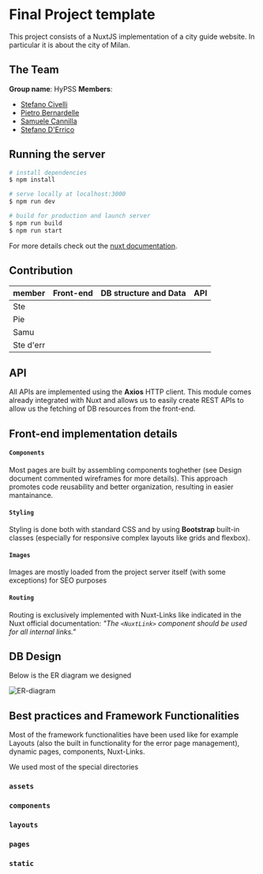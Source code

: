 # Final Project template

This project consists of a NuxtJS implementation of a city guide website. In particular it is about the city of Milan.

## The Team

**Group name**: HyPSS
**Members**:

- [Stefano Civelli](https://github.com/Stefano-Civelli)
- [Pietro Bernardelle](https://github.com/PietroBernardelle)
- [Samuele Cannilla](https://github.com/scannilla)
- [Stefano D'Errico](https://github.com/stefanoderr)

## Running the server

```bash
# install dependencies
$ npm install

# serve locally at localhost:3000
$ npm run dev

# build for production and launch server
$ npm run build
$ npm run start
```

For more details check out the [nuxt documentation](https://nuxtjs.org).

## Contribution

| member    | Front-end | DB structure and Data | API |
| --------- | --------- | --------------------- | --- |
| Ste       |           |                       |     |
| Pie       |           |                       |     |
| Samu      |           |                       |     |
| Ste d'err |           |                       |     |

## API

All APIs are implemented using the **Axios** HTTP client. This module comes already integrated with Nuxt and allows us to easily create REST APIs to allow us the fetching of DB resources from the front-end.

## Front-end implementation details

#### `Components`

Most pages are built by assembling components toghether (see Design document commented wireframes for more details). This approach promotes code reusability and better organization, resulting in easier mantainance.

#### `Styling`

Styling is done both with standard CSS and by using **Bootstrap** built-in classes (especially for responsive complex layouts like grids and flexbox).

#### `Images`

Images are mostly loaded from the project server itself (with some exceptions) for SEO purposes

#### `Routing`

Routing is exclusively implemented with Nuxt-Links like indicated in the Nuxt official documentation: _"The `<NuxtLink>` component should be used for all internal links."_

## DB Design

Below is the ER diagram we designed

![ER-diagram](https://user-images.githubusercontent.com/62955439/177054688-89f25397-b188-4bfb-bf31-f2c5f99c0b58.jpg)

## Best practices and Framework Functionalities

Most of the framework functionalities have been used like for example Layouts (also the built in functionality for the error page management), dynamic pages, components, Nuxt-Links.

We used most of the special directories

### `assets`

### `components`

### `layouts`

### `pages`

### `static`



